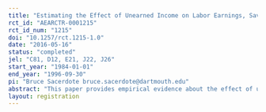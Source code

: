 ```yaml
---
title: "Estimating the Effect of Unearned Income on Labor Earnings, Savings, and Consumption: Evidence from a Survey of Lottery Players"
rct_id: "AEARCTR-0001215"
rct_id_num: "1215"
doi: "10.1257/rct.1215-1.0"
date: "2016-05-16"
status: "completed"
jel: "C81, D12, E21, J22, J26"
start_year: "1984-01-01"
end_year: "1996-09-30"
pi: "Bruce Sacerdote bruce.sacerdote@dartmouth.edu"
abstract: "This paper provides empirical evidence about the effect of unearned income on earnings, consumption, and savings. Using an original survey of people playing the lottery in Massachusetts in the mid-1980’s, we analyze the effects of the magnitude of lottery prizes on economic behavior. The critical assumption is that among lottery winners the magnitude of the prize is randomly assigned. We find that unearned income reduces labor earnings, with a marginal propensity to consume leisure of approximately 11 percent, with larger effects for individuals between 55 and 65 years old. After receiving about half their prize, individuals saved about 16 percent."
layout: registration
---
```


